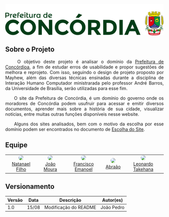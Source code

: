 <center>
  <a align="center" href="https://concordia.atende.net" target="_blank" > 
    <img src="./docs/images/logoConcordia.png" width="900px"/>
  </a>
</center>

## Sobre o Projeto 
<p align="justify">&emsp;&emsp; O objetivo deste projeto é analisar o domínio da <a href="https://concordia.atende.net">Prefeitura de Concórdioa</a>, a fim de estudar erros de usabilidade e propor sugestões de melhora e reprojeto. Com isso, seguindo o design de projeto proposto por Mayhew, além das diversas técnicas ensinadas durante a disciplina de Interação Humano Computador ministrarada pelo professor André Barros, da Universidade de Brasília, serão utilizadas para esse fim.</p>
  
<p align="justify">&emsp;&emsp;O site da Prefeitura de Concórdia, é um domínio do governo onde os moradores de Concórdia podem usufruir para acessar e emitir diversos documentos, aprender mais sobre a história de sua cidade, visualizar notícias, entre muitas outras funções disponíveis nesse website.</p>

<p align="justify">&emsp;&emsp;Alguns dos sites analisados, bem com o motivo da escolha por esse domínio podem ser encontrados no documento de <a href="planejamento/escolhaSite">Escolha do Site</a>.</p>
  
## Equipe
<center><table>
<tr>
<!-- Natanael Filho -->
<td align="center"><a href="https://github.com/fernandes-natanael"><img style="border-radius: 50%;" src="https://github.com/fernandes-natanael.png" width="100px;"/><br />         Natanael Filho
</a>
</td>
<!-- Joao -->
<td align="center"><a href="https://github.com/joao-moura"><img style="border-radius: 50%;" src="https://github.com/joao-moura.png" width="100px;"/><br />         João Moura
</a>
</td>
<!-- Francisco Emanoel -->
<td align="center"><a href="https://github.com/francisco1code"><img style="border-radius: 50%;" src="https://github.com/francisco1code.png" width="100px;"/><br />           Francisco Emanoel
</a>
</td>
<!-- Abraão -->
<td align="center"><a href="https://github.com/Abraao1231"><img style="border-radius: 50%;" src="https://github.com/Abraao1231.png" width="100px;"/><br />                 Abraão
</a>
</td>
<!-- Leonardo Takehana -->
<td align="center"><a href="https://github.com/ltakehana"><img style="border-radius: 50%;" src="https://github.com/ltakehana.png" width="100px;"/><br />         Leonardo Takehana
</a>
</td>
</tr>
</table></center>

## Versionamento
| Versão | Data  | Descrição            | Autor(es)       |
| ------ | ----- | -------------------- | --------------- |
| 1.0    | 15/08 | Modificação do README| João Pedro	  |
